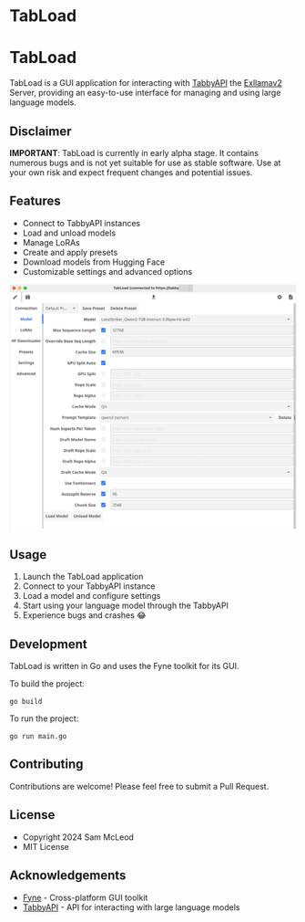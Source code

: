# TabLoad

# TabLoad

TabLoad is a GUI application for interacting with [TabbyAPI](https://github.com/theroyallab/tabbyAPI) the [Exllamav2](https://github.com/turboderp/exllamav2) Server, providing an easy-to-use interface for managing and using large language models.

## Disclaimer

**IMPORTANT**: TabLoad is currently in early alpha stage. It contains numerous bugs and is not yet suitable for use as stable software. Use at your own risk and expect frequent changes and potential issues.

## Features

- Connect to TabbyAPI instances
- Load and unload models
- Manage LoRAs
- Create and apply presets
- Download models from Hugging Face
- Customizable settings and advanced options

![](screenshots/tabload.png)

## Usage

1. Launch the TabLoad application
2. Connect to your TabbyAPI instance
3. Load a model and configure settings
4. Start using your language model through the TabbyAPI
5. Experience bugs and crashes 😂

## Development

TabLoad is written in Go and uses the Fyne toolkit for its GUI.

To build the project:

```shell
go build
```

To run the project:

```shell
go run main.go
```

## Contributing

Contributions are welcome! Please feel free to submit a Pull Request.

## License

- Copyright 2024 Sam McLeod
- MIT License

## Acknowledgements

- [Fyne](https://fyne.io/) - Cross-platform GUI toolkit
- [TabbyAPI](https://github.com/theroyallab/tabbyAPI) - API for interacting with large language models
